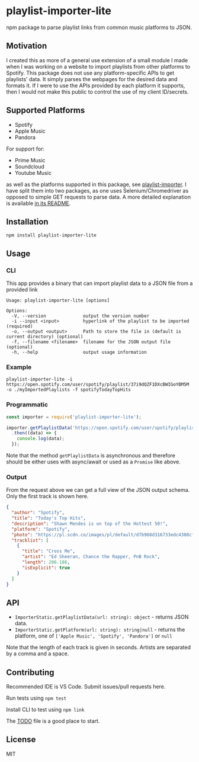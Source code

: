 # playlist-importer-lite

npm package to parse playlist links from common music platforms to JSON.

## Motivation

I created this as more of a general use extension of a small module I made when I was working on a website to import playlists from other platforms to Spotify. This package does not use any platform-specific APIs to get playlists' data. It simply parses the webpages for the desired data and formats it. If I were to use the APIs provided by each platform it supports, then I would not make this public to control the use of my client ID/secrets.

## Supported Platforms

- Spotify
- Apple Music
- Pandora

For support for:

- Prime Music
- Soundcloud
- Youtube Music

as well as the platforms supported in this package, see [playlist-importer](https://github.com/enioluwa23/playlist-importer). I have split them into two packages, as one uses Selenium/Chromedriver as opposed to simple GET requests to parse data. A more detailed explanation is available [in its README](https://github.com/enioluwa23/playlist-importer).

## Installation

```npm install playlist-importer-lite```

## Usage

### CLI

This app provides a binary that can import playlist data to a JSON file from a provided link

```text
Usage: playlist-importer-lite [options]

Options:
  -V, --version              output the version number
  -i --input <input>         hyperlink of the playlist to be imported (required)
  -o, --output <output>      Path to store the file in (default is current directory) (optional)
  -f, --filename <filename>  filename for the JSON output file (optional)
  -h, --help                 output usage information
```

### Example

```playlist-importer-lite -i https://open.spotify.com/user/spotify/playlist/37i9dQZF1DXcBWIGoYBM5M -o ./myImportedPlaylists -f spotifyTodayTopHits```

### Programmatic

```js
const importer = require('playlist-importer-lite');

importer.getPlaylistData('https://open.spotify.com/user/spotify/playlist/37i9dQZF1DXcBWIGoYBM5M')
  .then((data) => {
    console.log(data);
  });
```

Note that the method `getPlaylistData` is asynchronous and therefore should be either uses with async/await or used as a `Promise` like above.

### Output

From the request above we can get a full view of the JSON output schema. Only the first track is shown here.

```json
{
  "author": "Spotify",
  "title": "Today's Top Hits",
  "description": "Shawn Mendes is on top of the Hottest 50!",
  "platform": "Spotify",
  "photo": "https://pl.scdn.co/images/pl/default/d7b968d316733edc4308cfdb0eebd7c7c3dfe47c",
  "tracklist": [
    {
      "title": "Cross Me",
      "artist": "Ed Sheeran, Chance the Rapper, PnB Rock",
      "length": 206.186,
      "isExplicit": true
    }
  ]
}
```

## API

- `ImporterStatic.getPlaylistData(url: string): object` - returns JSON data.
- `ImporterStatic.getPlatform(url: string): string|null` - returns the platform, one of `['Apple Music', 'Spotify', 'Pandora']` or `null`

Note that the length of each track is given in seconds. Artists are separated by a comma and a space.

## Contributing

Recommended IDE is VS Code. Submit issues/pull requests here.

Run tests using `npm test`

Install CLI to test using `npm link`

The [TODO](./TODO) file is a good place to start.

## License

MIT
